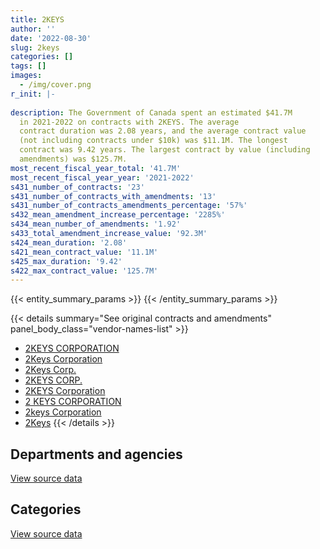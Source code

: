 ```yaml
---
title: 2KEYS
author: ''
date: '2022-08-30'
slug: 2keys
categories: []
tags: []
images:
  - /img/cover.png
r_init: |-
  
description: The Government of Canada spent an estimated $41.7M
  in 2021-2022 on contracts with 2KEYS. The average
  contract duration was 2.08 years, and the average contract value
  (not including contracts under $10k) was $11.1M. The longest
  contract was 9.42 years. The largest contract by value (including
  amendments) was $125.7M.
most_recent_fiscal_year_total: '41.7M'
most_recent_fiscal_year_year: '2021-2022'
s431_number_of_contracts: '23'
s431_number_of_contracts_with_amendments: '13'
s431_number_of_contracts_amendments_percentage: '57%'
s432_mean_amendment_increase_percentage: '2285%'
s434_mean_number_of_amendments: '1.92'
s433_total_amendment_increase_value: '92.3M'
s424_mean_duration: '2.08'
s421_mean_contract_value: '11.1M'
s425_max_duration: '9.42'
s422_max_contract_value: '125.7M'
---
```


<script src="/rmarkdown-libs/htmlwidgets/htmlwidgets.js"></script>
<link href="/rmarkdown-libs/datatables-css/datatables-crosstalk.css" rel="stylesheet" />
<script src="/rmarkdown-libs/datatables-binding/datatables.js"></script>
<script src="/rmarkdown-libs/jquery/jquery-3.6.0.min.js"></script>
<link href="/rmarkdown-libs/dt-core-bootstrap/css/dataTables.bootstrap.min.css" rel="stylesheet" />
<link href="/rmarkdown-libs/dt-core-bootstrap/css/dataTables.bootstrap.extra.css" rel="stylesheet" />
<script src="/rmarkdown-libs/dt-core-bootstrap/js/jquery.dataTables.min.js"></script>
<script src="/rmarkdown-libs/dt-core-bootstrap/js/dataTables.bootstrap.min.js"></script>
<link href="/rmarkdown-libs/crosstalk/css/crosstalk.min.css" rel="stylesheet" />
<script src="/rmarkdown-libs/crosstalk/js/crosstalk.min.js"></script>
<script src="/rmarkdown-libs/htmlwidgets/htmlwidgets.js"></script>
<link href="/rmarkdown-libs/datatables-css/datatables-crosstalk.css" rel="stylesheet" />
<script src="/rmarkdown-libs/datatables-binding/datatables.js"></script>
<script src="/rmarkdown-libs/jquery/jquery-3.6.0.min.js"></script>
<link href="/rmarkdown-libs/dt-core-bootstrap/css/dataTables.bootstrap.min.css" rel="stylesheet" />
<link href="/rmarkdown-libs/dt-core-bootstrap/css/dataTables.bootstrap.extra.css" rel="stylesheet" />
<script src="/rmarkdown-libs/dt-core-bootstrap/js/jquery.dataTables.min.js"></script>
<script src="/rmarkdown-libs/dt-core-bootstrap/js/dataTables.bootstrap.min.js"></script>
<link href="/rmarkdown-libs/crosstalk/css/crosstalk.min.css" rel="stylesheet" />
<script src="/rmarkdown-libs/crosstalk/js/crosstalk.min.js"></script>

{{< entity_summary_params >}}
{{< /entity_summary_params >}}

{{< details summary="See original contracts and amendments" panel_body_class="vendor-names-list" >}}
- [2KEYS CORPORATION](https://search.open.canada.ca/en/ct/?sort=contract_value_f%20desc&page=1&search_text=%222KEYS%20CORPORATION%22)
- [2Keys Corporation](https://search.open.canada.ca/en/ct/?sort=contract_value_f%20desc&page=1&search_text=%222Keys%20Corporation%22)
- [2Keys Corp.](https://search.open.canada.ca/en/ct/?sort=contract_value_f%20desc&page=1&search_text=%222Keys%20Corp.%22)
- [2KEYS CORP.](https://search.open.canada.ca/en/ct/?sort=contract_value_f%20desc&page=1&search_text=%222KEYS%20CORP.%22)
- [2KEYS Corporation](https://search.open.canada.ca/en/ct/?sort=contract_value_f%20desc&page=1&search_text=%222KEYS%20Corporation%22)
- [2 KEYS CORPORATION](https://search.open.canada.ca/en/ct/?sort=contract_value_f%20desc&page=1&search_text=%222%20KEYS%20CORPORATION%22)
- [2keys Corporation](https://search.open.canada.ca/en/ct/?sort=contract_value_f%20desc&page=1&search_text=%222keys%20Corporation%22)
- [2Keys](https://search.open.canada.ca/en/ct/?sort=contract_value_f%20desc&page=1&search_text=%222Keys%22)
{{< /details >}}

## Departments and agencies

<div id="htmlwidget-1" style="width:100%;height:auto;" class="datatables html-widget"></div>
<script type="application/json" data-for="htmlwidget-1">{"x":{"style":"bootstrap","filter":"none","vertical":false,"data":[["<a href=\"/departments/cra-arc/\">Canada Revenue Agency<\/a>","<a href=\"/departments/dfatd-maecd/\">Global Affairs Canada<\/a>","<a href=\"/departments/dnd-mdn/\">National Defence<\/a>","<a href=\"/departments/elections/\">Elections Canada<\/a>","<a href=\"/departments/irb-cisr/\">Immigration and Refugee Board of Canada<\/a>","<a href=\"/departments/ssc-spc/\">Shared Services Canada<\/a>"],[60025.6,608514.28,381956.22,200675.57,null,23044841.14],[null,561040.97,1346079.37,140198,102434.5,37660485.93],[null,565356.45,2607063.87,null,null,38504560.49],[null,17553.36,2315796.36,null,null,39405962.01]],"container":"<table class=\"table table-striped table-hover row-border order-column display\">\n  <thead>\n    <tr>\n      <th>Department<\/th>\n      <th>2018-2019<\/th>\n      <th>2019-2020<\/th>\n      <th>2020-2021<\/th>\n      <th>2021-2022<\/th>\n    <\/tr>\n  <\/thead>\n<\/table>","options":{"order":[[4,"desc"]],"pageLength":10,"autoWidth":true,"columnDefs":[{"targets":1,"render":"function(data, type, row, meta) {\n    return type !== 'display' ? data : DTWidget.formatCurrency(data, \"$\", 2, 3, \",\", \".\", true, null);\n  }"},{"targets":2,"render":"function(data, type, row, meta) {\n    return type !== 'display' ? data : DTWidget.formatCurrency(data, \"$\", 2, 3, \",\", \".\", true, null);\n  }"},{"targets":3,"render":"function(data, type, row, meta) {\n    return type !== 'display' ? data : DTWidget.formatCurrency(data, \"$\", 2, 3, \",\", \".\", true, null);\n  }"},{"targets":4,"render":"function(data, type, row, meta) {\n    return type !== 'display' ? data : DTWidget.formatCurrency(data, \"$\", 2, 3, \",\", \".\", true, null);\n  }"},{"width":"16%","targets":[1,2,3,4]},{"className":"dt-right","targets":[1,2,3,4]}],"orderClasses":false}},"evals":["options.columnDefs.0.render","options.columnDefs.1.render","options.columnDefs.2.render","options.columnDefs.3.render"],"jsHooks":[]}</script>
<p class="text-right">
<a href="https://github.com/GoC-Spending/contracts-data/tree/main/data/out/vendors/2keys/summary_by_fiscal_year_by_department.csv" class="source-data-link btn btn-link">View source data</a>
</p>

## Categories

<div id="htmlwidget-2" style="width:100%;height:auto;" class="datatables html-widget"></div>
<script type="application/json" data-for="htmlwidget-2">{"x":{"style":"bootstrap","filter":"none","vertical":false,"data":[["<a href=\"/categories/facilities_and_construction/\">Facilities and construction<\/a>","<a href=\"/categories/defence/\">Defence<\/a>","<a href=\"/categories/professional_services/\">Professional services<\/a>","<a href=\"/categories/information_technology/\">Information technology<\/a>"],[null,381956.22,12787309.39,11126747.19],[null,1346079.37,25313465.65,13150693.75],[169500,2607063.87,25104488.23,13795928.7],[null,2315796.36,25104488.23,14319027.14]],"container":"<table class=\"table table-striped table-hover row-border order-column display\">\n  <thead>\n    <tr>\n      <th>Category<\/th>\n      <th>2018-2019<\/th>\n      <th>2019-2020<\/th>\n      <th>2020-2021<\/th>\n      <th>2021-2022<\/th>\n    <\/tr>\n  <\/thead>\n<\/table>","options":{"order":[[4,"desc"]],"dom":"t","pageLength":30,"autoWidth":true,"columnDefs":[{"targets":1,"render":"function(data, type, row, meta) {\n    return type !== 'display' ? data : DTWidget.formatCurrency(data, \"$\", 2, 3, \",\", \".\", true, null);\n  }"},{"targets":2,"render":"function(data, type, row, meta) {\n    return type !== 'display' ? data : DTWidget.formatCurrency(data, \"$\", 2, 3, \",\", \".\", true, null);\n  }"},{"targets":3,"render":"function(data, type, row, meta) {\n    return type !== 'display' ? data : DTWidget.formatCurrency(data, \"$\", 2, 3, \",\", \".\", true, null);\n  }"},{"targets":4,"render":"function(data, type, row, meta) {\n    return type !== 'display' ? data : DTWidget.formatCurrency(data, \"$\", 2, 3, \",\", \".\", true, null);\n  }"},{"width":"16%","targets":[1,2,3,4]},{"className":"dt-right","targets":[1,2,3,4]}],"orderClasses":false,"lengthMenu":[10,25,30,50,100]}},"evals":["options.columnDefs.0.render","options.columnDefs.1.render","options.columnDefs.2.render","options.columnDefs.3.render"],"jsHooks":[]}</script>
<p class="text-right">
<a href="https://github.com/GoC-Spending/contracts-data/tree/main/data/out/vendors/2keys/summary_by_fiscal_year_by_category.csv" class="source-data-link btn btn-link">View source data</a>
</p>
